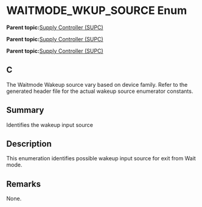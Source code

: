 # WAITMODE\_WKUP\_SOURCE Enum

**Parent topic:**[Supply Controller \(SUPC\)](GUID-78E65C62-E36B-4FDE-9E7C-B7E671C321F5.md)

**Parent topic:**[Supply Controller \(SUPC\)](GUID-AAEA9536-A589-47D4-B8D4-9C401B40C9AC.md)

**Parent topic:**[Supply Controller \(SUPC\)](GUID-9BDF339F-E2FE-41C7-96E3-E550DAE91D45.md)

## C

The Waitmode Wakeup source vary based on device family. Refer to the generated header file for the actual wakeup source enumerator constants.

## Summary

Identifies the wakeup input source

## Description

This enumeration identifies possible wakeup input source for exit from Wait mode.

## Remarks

None.

